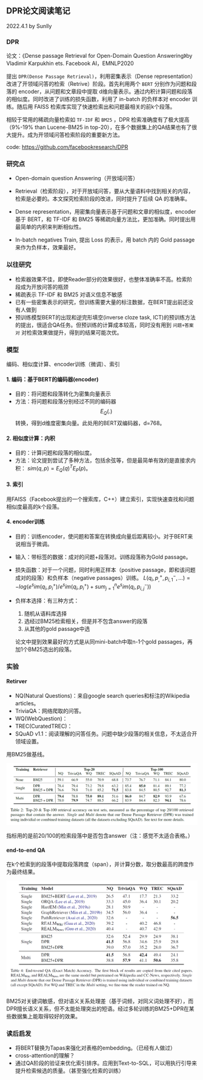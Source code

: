 ## DPR论文阅读笔记
2022.4.1
by Sunlly

### DPR
论文：《Dense passage Retrieval for Open-Domain Question Answering》by Vladimir Karpukhin ets. Facebook AI，EMNLP2020

提出 `DPR(Dense Passage Retrieval)`，利用密集表示（Dense representation）改进了开领域问答的检索（Retrive）阶段。首先利用两个 `BERT` 分别作为问题和段落的 encoder，从问题和文章段中提取 d维向量表示。通过内积计算问题和段落的相似度。同时改进了训练的损失函数，利用了 in-batch 的负样本对 encoder 训练。随后用 FAISS 检索库实现了快速检索出和问题最相关的前k个段落。

相较于常用的稀疏向量检索如 `TF-IDF` 和 `BM25` ，DPR 检索准确度有了极大提高（9%-19% than Lucene-BM25 in top-20），在多个数据集上的QA结果也有了很大提升。成为开领域问答检索阶段的重要新方法。

code: https://github.com/facebookresearch/DPR

### 研究点

+ Open-domain question Answering（开放域问答）

+ Retrieval（检索阶段），对于开放域问答，要从大量语料中找到相关的内容，检索是必要的。本文探究检索阶段的改进，同时提升了后续 QA 的准确率。

+ Dense representation，用密集向量表示基于问题和文章的相似度，encoder 基于 BERT，和 TF-IDF 和 BM25 等稀疏向量方法比，更加准确。同时提出用最简单的内积来判断相似性。

+ In-batch negatives Train, 提出 Loss 的表示，用 batch 内的 Gold passage 来作为负样本，效果最好。

### 以往研究

+ 检索器效果不佳，即使Reader部分的效果很好，也整体准确率不高。检索阶段成为开放问答的瓶颈
+ 稀疏表示 TF-IDF 和 BM25 对语义信息不敏感
+ 已有一些密集表示的研究，但训练需要大量的标注数据，在BERT提出前还没有人做到
+ 预训练模型BERT的出现和逆完形填空(inverse cloze task, ICT)的预训练方法的提出，很适合QA任务。但预训练的计算成本较高，同时没有用到 `问题+答案对` 对检索效果做提升，得到的结果可能次优。


### 模型

编码、相似度计算、encoder训练（微调）、索引

#### 1. 编码：基于BERT的编码器(encoder)

+ 目的：将问题和段落转化为密集向量表示
+ 方法：将问题和段落分别经过不同的编码器 $$E_Q(.)$$ 转换，得到d维度密集向量。此处用的BERT双编码器，d=768。

#### 2. 相似度计算：内积

+ 目的：计算问题和段落的相似度。
+ 方法：论文提到尝试了多种方法，包括余弦等，但是最简单有效的是直接求内积：
$sim(q,p)=E_Q(q)^TE_P(p)$。

#### 3. 索引

用FAISS（Facebook提出的一个搜索库，C++）建立索引，实现快速查找和问题相似度最高的k个段落。

#### 4. encoder训练

+ 目的：训练encoder，使问题和答案在转换成向量后距离较小。对于BERT来说相当于微调。
+ 输入：带标签的数据：成对的问题+段落对。训练段落称为Gold passage。
+ 损失函数：对于一个问题，同时利用正样本（positive passage，即和该问题成对的段落）和负样本（negative passages）训练。
$L(q_i,p_,^{+},p_{i,1}^{-},...) = -log(e^sim(q_i,p_i^{+})/e^sim(q_i,p_i^{+})+sum^n_{j=1}e^sim(q_i,p_{i,j}^{-}))$

+ 负样本选择：有三种方式：
  1. 随机从语料库选择
  2. 选经过BM25检索相关，但是并不包含answer的段落
  3. 从其他的gold passage中选

  论文中提到效果最好的方式是从同mini-batch中取n-1个gold passages，再加1个BM25选出的段落。


### 实验

#### Retirver
+ NQ(Natural Questions)：来自google search queries和标注的Wikipedia articles。
+ TriviaQA：网络爬取的问答。
+ WQ(WebQuestion)：
+ TREC(CuratedTREC)：
+ SQuAD v1.1：阅读理解的问答任务。问题中缺少段落的相关信息，不太适合开领域设置。

用BM25做基线。

![](Paperphoto/dpr_retriever.png)

指标用的是前20/100的检索段落中是否包含answer（注：感觉不太适合表格。）

#### end-to-end QA

在k个检索到的段落中提取段落跨度（span），并计算分数，取分数最高的跨度作为最终结果。

![](Paperphoto/dpr_qa.png)

BM25对关键词敏感，但对语义关系处理差（基于词频，对同义词处理不好），而DPR擅长语义关系，但不太能处理突出的短语。经过多轮训练的BM25+DPR在某些数据集上能取得较好的效果。

### 读后启发

+ 将BERT替换为Tapas来强化对表格的embedding。（已经有人做过）
+ cross-attention的理解？
+ 通过QA阶段的验证来优化索引排序。应用到Text-to-SQL，可以用执行引导来提升检索候选的质量。（甚至强化检索的训练）
